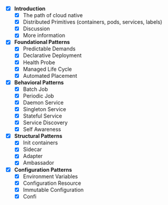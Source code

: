 - [x] **Introduction** 
	- [x] The path of cloud native
	- [x] Distributed Primitives (containers, pods, services, labels)
	- [x] Discussion
	- [x] More information 
- [x] **Foundational Patterns**
	- [x] Predictable Demands
	- [x] Declarative Deployment
	- [x] Health Probe
	- [x] Managed Life Cycle
	- [x] Automated Placement
- [x] **Behavioral Patterns**
	- [x] Batch Job
	- [x] Periodic Job
	- [x] Daemon Service
	- [x] Singleton Service
	- [x] Stateful Service
	- [x] Service Discovery
	- [x] Self Awareness
- [x] **Structural Patterns**
	- [x] Init containers
	- [x] Sidecar
	- [x] Adapter
	- [x] Ambassador
- [x] **Configuration Patterns**
	- [x] Environment Variables
	- [x] Configuration Resource
	- [x] Immutable Configuration
	- [x] Confi
<!--stackedit_data:
eyJoaXN0b3J5IjpbLTEwODk5OTM5MTMsLTIwODg3NDY2MTJdfQ
==
-->